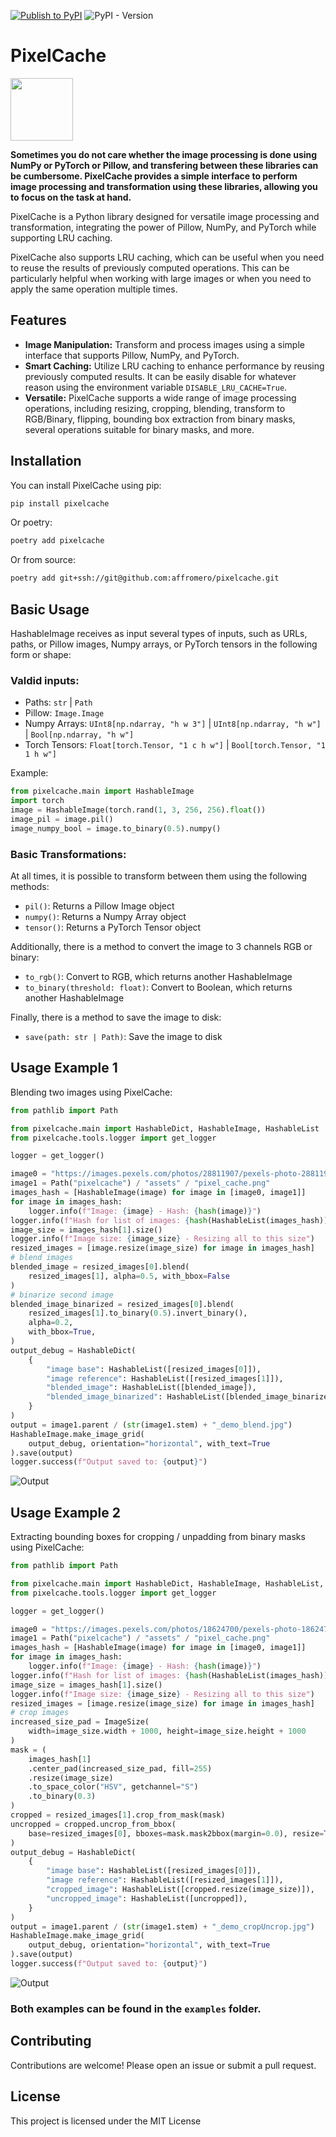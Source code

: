 [![Publish to PyPI](https://github.com/affromero/PixelCache/actions/workflows/publish.yml/badge.svg)](https://github.com/affromero/PixelCache/actions/workflows/publish.yml)
![PyPI - Version](https://img.shields.io/pypi/v/pixelcache)

# PixelCache

<img src="pixelcache/assets/pixel_cache.png" width="100" height="100"/>

**Sometimes you do not care whether the image processing is done using NumPy or PyTorch or Pillow, and transfering between these libraries can be cumbersome. PixelCache provides a simple interface to perform image processing and transformation using these libraries, allowing you to focus on the task at hand.**

PixelCache is a Python library designed for versatile image processing and transformation, integrating the power of Pillow, NumPy, and PyTorch while supporting LRU caching.

PixelCache also supports LRU caching, which can be useful when you need to reuse the results of previously computed operations. This can be particularly helpful when working with large images or when you need to apply the same operation multiple times.

## Features

- **Image Manipulation:** Transform and process images using a simple interface that supports Pillow, NumPy, and PyTorch.
- **Smart Caching:** Utilize LRU caching to enhance performance by reusing previously computed results. It can be easily disable for whatever reason using the environment variable `DISABLE_LRU_CACHE=True`.
- **Versatile:** PixelCache supports a wide range of image processing operations, including resizing, cropping, blending, transform to RGB/Binary, flipping, bounding box extraction from binary masks, several operations suitable for binary masks, and more.

## Installation

You can install PixelCache using pip:

```bash
pip install pixelcache
```

Or poetry:

```bash
poetry add pixelcache
```

Or from source:

```bash
poetry add git+ssh://git@github.com:affromero/pixelcache.git
```

## Basic Usage

HashableImage receives as input several types of inputs, such as URLs, paths, or Pillow images, Numpy arrays, or PyTorch tensors in the following form or shape:

### Valdid inputs:

- Paths: `str` | `Path`
- Pillow: `Image.Image`
- Numpy Arrays: `UInt8[np.ndarray, "h w 3"]` | `UInt8[np.ndarray, "h w"]` | `Bool[np.ndarray, "h w"]`
- Torch Tensors: `Float[torch.Tensor, "1 c h w"]` | `Bool[torch.Tensor, "1 1 h w"]`

Example:

```python
from pixelcache.main import HashableImage
import torch
image = HashableImage(torch.rand(1, 3, 256, 256).float())
image_pil = image.pil()
image_numpy_bool = image.to_binary(0.5).numpy()
```

### Basic Transformations:

At all times, it is possible to transform between them using the following methods:

- `pil()`: Returns a Pillow Image object
- `numpy()`: Returns a Numpy Array object
- `tensor()`: Returns a PyTorch Tensor object

Additionally, there is a method to convert the image to 3 channels RGB or binary:

- `to_rgb()`: Convert to RGB, which returns another HashableImage
- `to_binary(threshold: float)`: Convert to Boolean, which returns another HashableImage

Finally, there is a method to save the image to disk:

- `save(path: str | Path)`: Save the image to disk

## Usage Example 1

Blending two images using PixelCache:

```python
from pathlib import Path

from pixelcache.main import HashableDict, HashableImage, HashableList
from pixelcache.tools.logger import get_logger

logger = get_logger()

image0 = "https://images.pexels.com/photos/28811907/pexels-photo-28811907/free-photo-of-majestic-elk-standing-in-forest-clearing.jpeg"
image1 = Path("pixelcache") / "assets" / "pixel_cache.png"
images_hash = [HashableImage(image) for image in [image0, image1]]
for image in images_hash:
    logger.info(f"Image: {image} - Hash: {hash(image)}")
logger.info(f"Hash for list of images: {hash(HashableList(images_hash))}")
image_size = images_hash[1].size()
logger.info(f"Image size: {image_size} - Resizing all to this size")
resized_images = [image.resize(image_size) for image in images_hash]
# blend images
blended_image = resized_images[0].blend(
    resized_images[1], alpha=0.5, with_bbox=False
)
# binarize second image
blended_image_binarized = resized_images[0].blend(
    resized_images[1].to_binary(0.5).invert_binary(),
    alpha=0.2,
    with_bbox=True,
)
output_debug = HashableDict(
    {
        "image base": HashableList([resized_images[0]]),
        "image reference": HashableList([resized_images[1]]),
        "blended_image": HashableList([blended_image]),
        "blended_image_binarized": HashableList([blended_image_binarized]),
    }
)
output = image1.parent / (str(image1.stem) + "_demo_blend.jpg")
HashableImage.make_image_grid(
    output_debug, orientation="horizontal", with_text=True
).save(output)
logger.success(f"Output saved to: {output}")

```

![Output](pixelcache/assets/pixel_cache_demo_blend.jpg)

## Usage Example 2

Extracting bounding boxes for cropping / unpadding from binary masks using PixelCache:

```python
from pathlib import Path

from pixelcache.main import HashableDict, HashableImage, HashableList, ImageSize
from pixelcache.tools.logger import get_logger

logger = get_logger()

image0 = "https://images.pexels.com/photos/18624700/pexels-photo-18624700/free-photo-of-a-vintage-typewriter.jpeg"
image1 = Path("pixelcache") / "assets" / "pixel_cache.png"
images_hash = [HashableImage(image) for image in [image0, image1]]
for image in images_hash:
    logger.info(f"Image: {image} - Hash: {hash(image)}")
logger.info(f"Hash for list of images: {hash(HashableList(images_hash))}")
image_size = images_hash[1].size()
logger.info(f"Image size: {image_size} - Resizing all to this size")
resized_images = [image.resize(image_size) for image in images_hash]
# crop images
increased_size_pad = ImageSize(
    width=image_size.width + 1000, height=image_size.height + 1000
)
mask = (
    images_hash[1]
    .center_pad(increased_size_pad, fill=255)
    .resize(image_size)
    .to_space_color("HSV", getchannel="S")
    .to_binary(0.3)
)
cropped = resized_images[1].crop_from_mask(mask)
uncropped = cropped.uncrop_from_bbox(
    base=resized_images[0], bboxes=mask.mask2bbox(margin=0.0), resize=True
)
output_debug = HashableDict(
    {
        "image base": HashableList([resized_images[0]]),
        "image reference": HashableList([resized_images[1]]),
        "cropped_image": HashableList([cropped.resize(image_size)]),
        "uncropped_image": HashableList([uncropped]),
    }
)
output = image1.parent / (str(image1.stem) + "_demo_cropUncrop.jpg")
HashableImage.make_image_grid(
    output_debug, orientation="horizontal", with_text=True
).save(output)
logger.success(f"Output saved to: {output}")

```

![Output](pixelcache/assets/pixel_cache_demo_cropUncrop.jpg)

### Both examples can be found in the `examples` folder.

## Contributing

Contributions are welcome! Please open an issue or submit a pull request.

## License

This project is licensed under the MIT License

